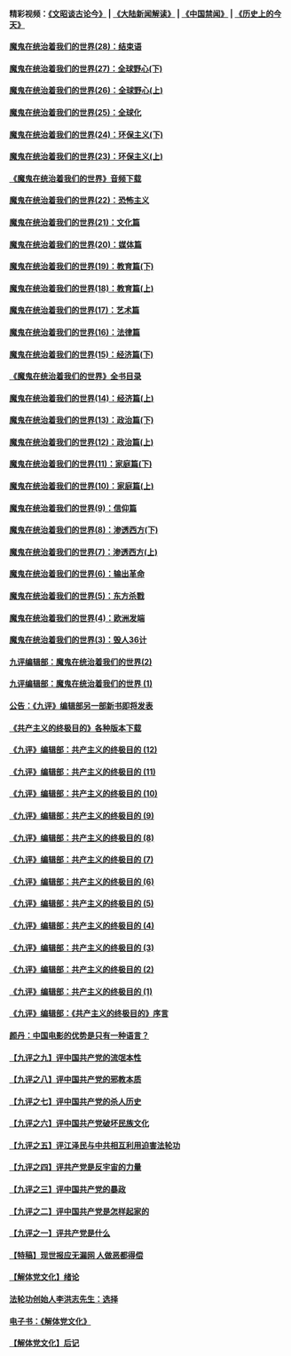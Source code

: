 #### 精彩视频：[《文昭谈古论今》](https://github.com/gfw-breaker/wenzhao/blob/master/README.md?t=01060930) | [《大陆新闻解读》](https://github.com/gfw-breaker/ntdtv-comedy/blob/master/README.md?t=01060930) | [《中国禁闻》](https://github.com/gfw-breaker/ntdtv-news/blob/master/README.md?t=01060930) | [《历史上的今天》](https://github.com/gfw-breaker/today-in-history/blob/master/README.md?t=01060930) 

#### [魔鬼在统治着我们的世界(28)：结束语](../pages/nsc422/n10936246.md?t=01060930) 

#### [魔鬼在统治着我们的世界(27)：全球野心(下)](../pages/nsc422/n10928319.md?t=01060930) 

#### [魔鬼在统治着我们的世界(26)：全球野心(上)](../pages/nsc422/n10900318.md?t=01060930) 

#### [魔鬼在统治着我们的世界(25)：全球化](../pages/nsc422/n10788205.md?t=01060930) 

#### [魔鬼在统治着我们的世界(24)：环保主义(下)](../pages/nsc422/n10695307.md?t=01060930) 

#### [魔鬼在统治着我们的世界(23)：环保主义(上)](../pages/nsc422/n10688613.md?t=01060930) 

#### [《魔鬼在统治着我们的世界》音频下载](../pages/nsc422/n10635553.md?t=01060930) 

#### [魔鬼在统治着我们的世界(22)：恐怖主义](../pages/nsc422/n10614727.md?t=01060930) 

#### [魔鬼在统治着我们的世界(21)：文化篇](../pages/nsc422/n10597706.md?t=01060930) 

#### [魔鬼在统治着我们的世界(20)：媒体篇](../pages/nsc422/n10586579.md?t=01060930) 

#### [魔鬼在统治着我们的世界(19)：教育篇(下)](../pages/nsc422/n10564808.md?t=01060930) 

#### [魔鬼在统治着我们的世界(18)：教育篇(上)](../pages/nsc422/n10526970.md?t=01060930) 

#### [魔鬼在统治着我们的世界(17)：艺术篇](../pages/nsc422/n10499093.md?t=01060930) 

#### [魔鬼在统治着我们的世界(16)：法律篇](../pages/nsc422/n10485969.md?t=01060930) 

#### [魔鬼在统治着我们的世界(15)：经济篇(下)](../pages/nsc422/n10469975.md?t=01060930) 

#### [《魔鬼在统治着我们的世界》全书目录](../pages/nsc422/n10464261.md?t=01060930) 

#### [魔鬼在统治着我们的世界(14)：经济篇(上)](../pages/nsc422/n10457370.md?t=01060930) 

#### [魔鬼在统治着我们的世界(13)：政治篇(下)](../pages/nsc422/n10448270.md?t=01060930) 

#### [魔鬼在统治着我们的世界(12)：政治篇(上)](../pages/nsc422/n10444576.md?t=01060930) 

#### [魔鬼在统治着我们的世界(11)：家庭篇(下)](../pages/nsc422/n10440961.md?t=01060930) 

#### [魔鬼在统治着我们的世界(10)：家庭篇(上)](../pages/nsc422/n10435448.md?t=01060930) 

#### [魔鬼在统治着我们的世界(9)：信仰篇](../pages/nsc422/n10432159.md?t=01060930) 

#### [魔鬼在统治着我们的世界(8)：渗透西方(下)](../pages/nsc422/n10429603.md?t=01060930) 

#### [魔鬼在统治着我们的世界(7)：渗透西方(上)](../pages/nsc422/n10426013.md?t=01060930) 

#### [魔鬼在统治着我们的世界(6)：输出革命](../pages/nsc422/n10421536.md?t=01060930) 

#### [魔鬼在统治着我们的世界(5)：东方杀戮](../pages/nsc422/n10417707.md?t=01060930) 

#### [魔鬼在统治着我们的世界(4)：欧洲发端](../pages/nsc422/n10414890.md?t=01060930) 

#### [魔鬼在统治着我们的世界(3)：毁人36计](../pages/nsc422/n10411583.md?t=01060930) 

#### [九评编辑部：魔鬼在统治着我们的世界(2)](../pages/nsc422/n10410036.md?t=01060930) 

#### [九评编辑部：魔鬼在统治着我们的世界 (1)](../pages/nsc422/n10406825.md?t=01060930) 

#### [公告：《九评》编辑部另一部新书即将发表](../pages/nsc422/n10405104.md?t=01060930) 

#### [《共产主义的终极目的》各种版本下载](../pages/nsc422/n10022138.md?t=01060930) 

#### [《九评》编辑部：共产主义的终极目的 (12)](../pages/nsc422/n9933272.md?t=01060930) 

#### [《九评》编辑部：共产主义的终极目的 (11)](../pages/nsc422/n9924973.md?t=01060930) 

#### [《九评》编辑部：共产主义的终极目的 (10)](../pages/nsc422/n9920883.md?t=01060930) 

#### [《九评》编辑部：共产主义的终极目的 (9)](../pages/nsc422/n9916363.md?t=01060930) 

#### [《九评》编辑部：共产主义的终极目的 (8)](../pages/nsc422/n9912488.md?t=01060930) 

#### [《九评》编辑部：共产主义的终极目的 (7)](../pages/nsc422/n9901176.md?t=01060930) 

#### [《九评》编辑部：共产主义的终极目的 (6)](../pages/nsc422/n9899359.md?t=01060930) 

#### [《九评》编辑部：共产主义的终极目的 (5)](../pages/nsc422/n9893174.md?t=01060930) 

#### [《九评》编辑部：共产主义的终极目的 (4)](../pages/nsc422/n9891246.md?t=01060930) 

#### [《九评》编辑部：共产主义的终极目的 (3)](../pages/nsc422/n9879879.md?t=01060930) 

#### [《九评》编辑部：共产主义的终极目的 (2)](../pages/nsc422/n9876205.md?t=01060930) 

#### [《九评》编辑部：共产主义的终极目的 (1)](../pages/nsc422/n9865857.md?t=01060930) 

#### [《九评》编辑部：《共产主义的终极目的》序言](../pages/nsc422/n9862666.md?t=01060930) 

#### [颜丹：中国电影的优势是只有一种语言？](../pages/nsc422/n9583062.md?t=01060930) 

#### [【九评之九】评中国共产党的流氓本性](../pages/nsc422/n737542.md?t=01060930) 

#### [【九评之八】评中国共产党的邪教本质](../pages/nsc422/n735942.md?t=01060930) 

#### [【九评之七】评中国共产党的杀人历史](../pages/nsc422/n733806.md?t=01060930) 

#### [【九评之六】评中国共产党破坏民族文化](../pages/nsc422/n731667.md?t=01060930) 

#### [【九评之五】评江泽民与中共相互利用迫害法轮功](../pages/nsc422/n730058.md?t=01060930) 

#### [【九评之四】评共产党是反宇宙的力量](../pages/nsc422/n727814.md?t=01060930) 

#### [【九评之三】评中国共产党的暴政](../pages/nsc422/n725597.md?t=01060930) 

#### [【九评之二】评中国共产党是怎样起家的](../pages/nsc422/n723946.md?t=01060930) 

#### [【九评之一】评共产党是什么](../pages/nsc422/n722529.md?t=01060930) 

#### [【特稿】现世报应无漏网 人做恶都得偿](../pages/nsc422/n4215167.md?t=01060930) 

#### [【解体党文化】绪论](../pages/nsc422/n1449356.md?t=01060930) 

#### [法轮功创始人李洪志先生：选择](../pages/nsc422/n3580738.md?t=01060930) 

#### [电子书：《解体党文化》](../pages/nsc422/n1573484.md?t=01060930) 

#### [【解体党文化】后记](../pages/nsc422/n1531999.md?t=01060930) 

